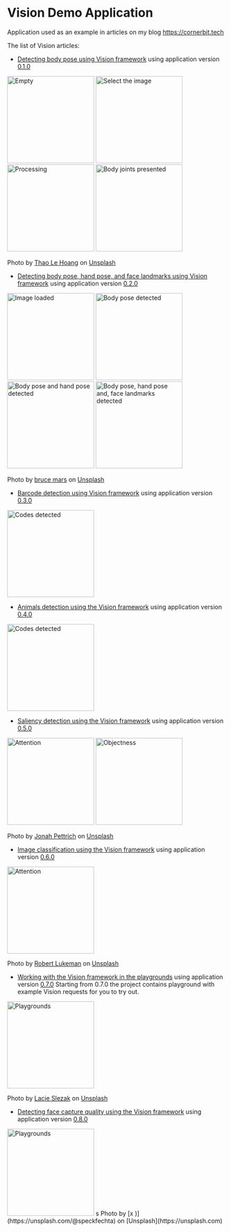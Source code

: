 # Vision Demo Application
Application used as an example in articles on my blog https://cornerbit.tech

The list of Vision articles:

- [Detecting body pose using Vision framework](https://cornerbit.tech/detecting-body-pose-using-vision-framework/) using application version [0.1.0](https://github.com/ktustanowski/visiondemo/releases/tag/v0.1.0)

<img src="Images/1.empty.png" alt="Empty" width="200"/> <img src="Images/2.select.image.png" alt="Select the image" width="200"/> <img src="Images/3.processing.png" alt="Processing" width="200"/> <img src="Images/4.joints.visible.png" alt="Body joints presented" width="200"/>

Photo by [Thao Le Hoang](https://unsplash.com/@h4x0r3?utm_source=unsplash&utm_medium=referral&utm_content=creditCopyText) on [Unsplash](https://unsplash.com)

- [Detecting body pose, hand pose, and face landmarks using Vision framework](https://cornerbit.tech/detecting-body-pose-hand-pose-and-face-landmarks-using-vision-framework/) using application version [0.2.0](https://github.com/ktustanowski/visiondemo/releases/tag/v0.2.0)

<img src="Images/v020_1.png" alt="Image loaded" width="200"/> <img src="Images/v020_2.png" alt="Body pose detected" width="200"/> <img src="Images/v020_3.png" alt="Body pose and hand pose detected" width="200"/> <img src="Images/v020_4.png" alt="Body pose, hand pose and, face landmarks detected" width="200"/>

Photo by [bruce mars](https://unsplash.com/@brucemars?utm_source=unsplash&utm_medium=referral&utm_content=creditCopyText) on [Unsplash](https://unsplash.com)

- [Barcode detection using Vision framework](https://cornerbit.tech/barcode-detection-using-vision-framework) using application version [0.3.0](https://github.com/ktustanowski/visiondemo/releases/tag/v0.3.0)
<img src="Images/v030.png" alt="Codes detected" width="200"/>

- [Animals detection using the Vision framework](https://cornerbit.tech/animals-detection-using-the-vision-framework) using application version [0.4.0](https://github.com/ktustanowski/visiondemo/releases/tag/v0.4.0)
<img src="Images/v040.PNG" alt="Codes detected" width="200"/>

- [Saliency detection using the Vision framework](https://cornerbit.tech/saliency-detection-using-the-vision-framework) using application version [0.5.0](https://github.com/ktustanowski/visiondemo/releases/tag/v0.5.0)

<img src="Images/v050_attention.PNG" alt="Attention" width="200"/> <img src="Images/v050_objectness.PNG" alt="Objectness" width="200"/>

Photo by [Jonah Pettrich](https://unsplash.com/@jonah_jpg?utm_source=unsplash&utm_medium=referral&utm_content=creditCopyText) on [Unsplash](https://unsplash.com)

- [Image classification using the Vision framework](https://cornerbit.tech/image-classification-using-the-vision-framework) using application version [0.6.0](https://github.com/ktustanowski/visiondemo/releases/tag/v0.6.0)

<img src="Images/v060.PNG" alt="Attention" width="200"/>

Photo by [Robert Lukeman](https://unsplash.com/@robertlukeman?utm_source=unsplash&utm_medium=referral&utm_content=creditCopyText) on [Unsplash](https://unsplash.com)

- [Working with the Vision framework in the playgrounds](https://cornerbit.tech/working-with-the-vision-framework-in-the-playgrounds) using application version [0.7.0](https://github.com/ktustanowski/visiondemo/releases/tag/v0.7.0)
Starting from 0.7.0 the project contains playground with example Vision requests for you to try out.  

<img src="Images/v070.png" alt="Playgrounds" width="200"/>

Photo by [Lacie Slezak](https://unsplash.com/@nbb_photos) on [Unsplash](https://unsplash.com)

- [Detecting face capture quality using the Vision framework](https://cornerbit.tech/detecting-face-capture-quality-using-the-vision-framework/) using application version [0.8.0](https://github.com/ktustanowski/visiondemo/releases/tag/v0.8.0)

<img src="Images/v080.PNG" alt="Playgrounds" width="200"/>
s
Photo by [x )](https://unsplash.com/@speckfechta) on [Unsplash](https://unsplash.com)
